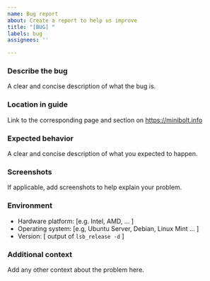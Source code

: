```yaml
---
name: Bug report
about: Create a report to help us improve
title: "[BUG] "
labels: bug
assignees: ''

---
```


### Describe the bug

A clear and concise description of what the bug is.

### Location in guide

Link to the corresponding page and section on <https://minibolt.info>

### Expected behavior

A clear and concise description of what you expected to happen.

### Screenshots

If applicable, add screenshots to help explain your problem.

### Environment

- Hardware platform: [e.g. Intel, AMD, ... ]
- Operating system: [e.g, Ubuntu Server, Debian, Linux Mint ... ]
- Version: [ output of `lsb_release -d` ]

### Additional context

Add any other context about the problem here.
